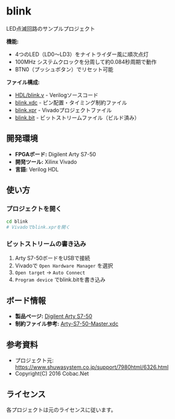 # blink

LED点滅回路のサンプルプロジェクト

**機能:**
- 4つのLED（LD0～LD3）をナイトライダー風に順次点灯
- 100MHz システムクロックを分周して約0.084秒周期で動作
- BTN0（プッシュボタン）でリセット可能

**ファイル構成:**
- [HDL/blink.v](blink/HDL/blink.v) - Verilogソースコード
- [blink.xdc](blink/blink.xdc) - ピン配置・タイミング制約ファイル
- [blink.xpr](blink/blink.xpr) - Vivadoプロジェクトファイル
- [blink.bit](blink/blink.bit) - ビットストリームファイル（ビルド済み）

## 開発環境

- **FPGAボード:** Digilent Arty S7-50
- **開発ツール:** Xilinx Vivado
- **言語:** Verilog HDL

## 使い方

### プロジェクトを開く

```bash
cd blink
# Vivadoでblink.xprを開く
```

### ビットストリームの書き込み

1. Arty S7-50ボードをUSBで接続
2. Vivadoで `Open Hardware Manager` を選択
3. `Open target` → `Auto Connect`
4. `Program device` でblink.bitを書き込み

## ボード情報

- **製品ページ:** [Digilent Arty S7-50](https://digilent.com/shop/arty-s7-spartan-7-fpga-development-board/)
- **制約ファイル参考:** [Arty-S7-50-Master.xdc](https://github.com/Digilent/digilent-xdc/blob/master/Arty-S7-50-Master.xdc)

## 参考資料

- プロジェクト元: https://www.shuwasystem.co.jp/support/7980html/6326.html
- Copyright(C) 2016 Cobac.Net

## ライセンス

各プロジェクトは元のライセンスに従います。
